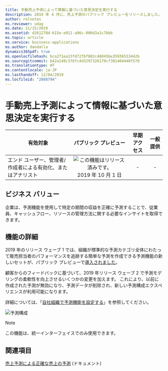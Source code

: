```yaml
---
title: 手動売上予測によって情報に基づいた意思決定を実行する
description: 2019 年 4 月に、売上予測のパブリック プレビューをリリースしました。 この魅力的な初の予測機能は、売上予測やサイクルのプランニングに対する顧客のニーズをさらに満たすために拡張されます。
author: relnotes
ms.reviewer: udag
ms.date: 11/15/2019
ms.assetid: d261278d-615e-e911-a96c-000d3a1c7bbb
ms.topic: article
ms.service: business-applications
ms.author: dandalla
dynamics365pdf: true
ms.openlocfilehash: bca271ea13fd72fbf802c46045be35936533442b
ms.sourcegitcommit: b42a148c376fc4d3297326179cf301404448f570
ms.translationtype: HT
ms.contentlocale: ja-JP
ms.lasthandoff: 12/04/2019
ms.locfileid: "2888794"
---
```

# <a name="make-informed-decisions-with-manual-sales-forecasting"></a>手動売上予測によって情報に基づいた意思決定を実行する


| 有効対象    |  パブリック プレビュー | 早期アクセス | 一般提供 | 
| ---------- | :----------: |:----------: |:----------: |
|エンド ユーザー、管理者/作成者による有効化、またはアナリスト|![この機能はリリース済みです。](/dynamics365-release-plan/media/green-checkmark.png "この機能はリリース済みです。") 2019 年 10 月 1 日|-| -|


## <a name="business-value"></a>ビジネス バリュー
<!-- bv start -->
企業は、予測機能を使用して特定の期間の収益を正確に予測することで、従業員、キャッシュフロー、リソースの管理方法に関する必要なインサイトを取得できます。
<!-- bv end -->



## <a name="feature-details"></a>機能の詳細
<!--feature detail start -->
2019 年のリリース ウェーブ 1 では、組織が標準的な予測カテゴリ全体にわたって販売担当者のパフォーマンスを追跡する簡単な予測を作成できる予測機能の新しいセットが、パブリック プレビューで[導入されました](https://docs.microsoft.com/business-applications-release-notes/april19/dynamics365-sales/simple-forecasting-effective-sales-performance-management)。

顧客からのフィードバックに基づいて、2019 年リリース ウェーブ 2 で予測モデリングの柔軟性を向上させるいくつかの変更を加えます。 これにより、以前に作成された予測が無効になり、予測データが削除され、新しい予測構成エクスペリエンスが利用可能になります。

詳細については、「[自社組織で予測機能を設定する](https://go.microsoft.com/fwlink/?linkid=2103790)」を参照してください。

![予測構成](media/forecastconfig.png "予測構成")
<!--feature detail end -->


> [!NOTE]
> この機能は、統一インターフェイスでのみ使用できます。







## <a name="see-also"></a>関連項目

[売上予測による正確な売上の予測](https://docs.microsoft.com/dynamics365/customer-engagement/sales-enterprise/project-accurate-revenue-sales-forecasting) (ドキュメント)
